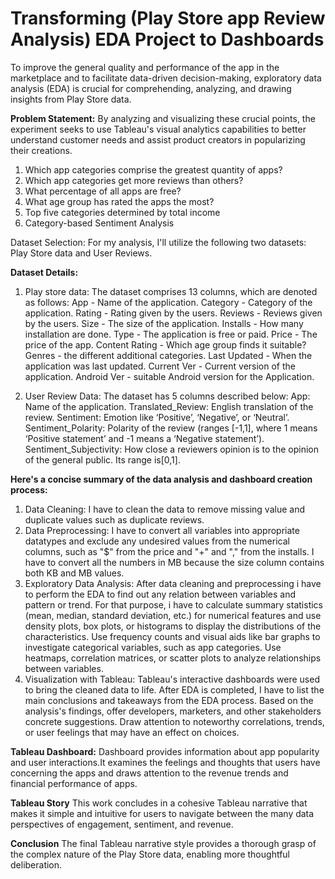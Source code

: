 # **Transforming (Play Store app Review Analysis) EDA Project to Dashboards**
To improve the general quality and performance of the app in the marketplace and to facilitate data-driven decision-making, exploratory data analysis (EDA) is crucial for comprehending, analyzing, and drawing insights from Play Store data.

**Problem Statement:** 
By analyzing and visualizing these crucial points, the experiment seeks to use Tableau's visual analytics capabilities to better understand customer needs and assist product creators in popularizing their creations.
1. Which app categories comprise the greatest quantity of apps?
2. Which app categories get more reviews than others?
3. What percentage of all apps are free?
4. What age group has rated the apps the most?
5. Top five categories determined by total income
6. Category-based Sentiment Analysis

Dataset Selection:
For my analysis, I'll utilize the following two datasets: Play Store data and User Reviews. 

**Dataset Details:**
1. Play store data:
The dataset comprises 13 columns, which are denoted as follows:
App - Name of the application.
Category - Category of the application.
Rating - Rating given by the users.
Reviews - Reviews given by the users.
Size - The size of the application.
Installs - How many installation are done.
Type - The application is free or paid.
Price - The price of the app.
Content Rating - Which age group finds it suitable?
Genres - the different additional categories.
Last Updated - When the application was last updated.
Current Ver - Current version of the application.
Android Ver - suitable Android version for the Application.

2. User Review Data:
The dataset has 5 columns described below:
App: Name of the application.
Translated_Review: English translation of the review.
Sentiment: Emotion like ‘Positive’, ‘Negative’, or ‘Neutral’.
Sentiment_Polarity: Polarity of the review (ranges [-1,1], where 1 means ‘Positive statement’ and -1 means a ‘Negative statement’).
Sentiment_Subjectivity: How close a reviewers opinion is to the opinion of the general public. Its range is[0,1].

**Here's a concise summary of the data analysis and dashboard creation process:**
1. Data Cleaning: I have to clean the data to remove missing value and duplicate values such as duplicate reviews.
2. Data Preprocessing: I have to convert all variables into appropriate datatypes and exclude any undesired values from the numerical columns, such as "$" from the price and "+" and "," from the installs. I have to convert all the numbers in MB because the size column contains both KB and MB values.
3. Exploratory Data Analysis: After data cleaning and preprocessing i have to perform the EDA to find out any relation between variables and pattern or trend. For that purpose, i have to calculate summary statistics (mean, median, standard deviation, etc.) for numerical features and use density plots, box plots, or histograms to display the distributions of the characteristics. Use frequency counts and visual aids like bar graphs to investigate categorical variables, such as app categories. Use heatmaps, correlation matrices, or scatter plots to analyze relationships between variables.
4. Visualization with Tableau: Tableau's interactive dashboards were used to bring the cleaned data to life. After EDA is completed, I have to list the main conclusions and takeaways from the EDA process. Based on the analysis's findings, offer developers, marketers, and other stakeholders concrete suggestions. Draw attention to noteworthy correlations, trends, or user feelings that may have an effect on choices.

**Tableau Dashboard:**
Dashboard provides information about app popularity and user interactions.It examines the feelings and thoughts that users have concerning the apps and draws attention to the revenue trends and financial performance of apps.

**Tableau Story**
This work concludes in a cohesive Tableau narrative that makes it simple and intuitive for users to navigate between the many data perspectives of engagement, sentiment, and revenue.

**Conclusion**
The final Tableau narrative style provides a thorough grasp of the complex nature of the Play Store data, enabling more thoughtful deliberation.



